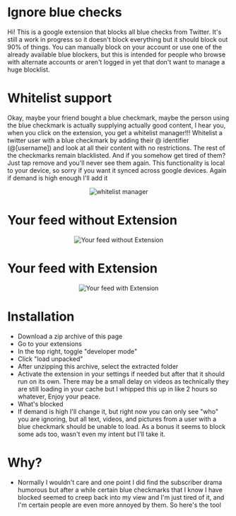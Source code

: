 # Ignore blue checks


Hi! This is a google extension that blocks all blue checks from Twitter. It's still a work in progress so it doesn't block everything but it should block out 90% of things. You can manually block on your account or use one of the already available blue blockers, but this is intended for people who browse with alternate accounts or aren't logged in yet that don't want to manage a huge blocklist.

# Whitelist support
Okay, maybe your friend bought a blue checkmark, maybe the person using the blue checkmark is actually supplying actually good content, I hear you, when you click on the extension, you get a whitelist manager!!! Whitelist a twitter user with a blue checkmark by adding their @ identifier (@[username]) and look at all their content with no restrictions. The rest of the checkmarks remain blacklisted. And if you somehow get tired of them? Just tap remove and you'll never see them again. This functionality is local to your device, so sorry if you want it synced across google devices. Again if demand is high enough I'll add it
<p align="center">
<img src="https://user-images.githubusercontent.com/44739551/235367374-2e87fc11-e7be-4e47-9943-50ccbad27783.png" alt="whitelist manager"/>
</p>

# Your feed without Extension
<p align="center">
  <img src="https://user-images.githubusercontent.com/44739551/235334809-0f171b82-4bc2-4263-826a-45630c3b8632.png" alt="Your feed without Extension" />
</p>

# Your feed with Extension
<p align="center">
  <img src="https://user-images.githubusercontent.com/44739551/235334811-e56511e1-5e08-4d42-b7b2-31cf7cf7804f.png" alt="Your feed with Extension" />
</p>

# Installation
* Download a zip archive of this page
* Go to your extensions
* In the top right, toggle "developer mode"
* Click "load unpacked"
* After unzipping this archive, select the extracted folder
* Activate the extension in your settings if needed but after that it should run on its own. There may be a small delay on videos as technically they are still loading in your cache but I whipped this up in like 2 hours so whatever, Enjoy your peace.
* What's blocked
* If demand is high I'll change it, but right now you can only see "who" you are ignoring, but all text, videos, and pictures from a user with a blue checkmark should be unable to load. As a bonus it seems to block some ads too, wasn't even my intent but I'll take it.

# Why?
* Normally I wouldn't care and one point I did find the subscriber drama humorous but after a while certain blue checkmarks that I know I have blocked seemed to creep back into my view and I'm just tired of it, and I'm certain people are even more annoyed by them. So here's the tool
